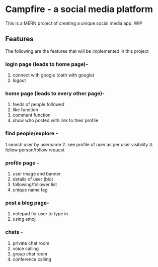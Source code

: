 # Campfire - a social media platform

This is a MERN project of creating a unique social media app. WIP

## Features

The following are the features that will be implemented in this project 

### login page (leads to home page)-
1. connect with google (oath with google)
2. logout 

### home page (leads to every other page)-

1. feeds of people followed 
2. like function
3. comment function
4. show who posted with link to their profile

### find people/explore -

1.search user by username
2. see profile of user as per user visibility
3. follow person/follow request 

### profile page -

1. user image and banner
2. details of user (bio)
5. following/follower list
6. unique name tag

### post a blog page- 

1. notepad for user to type in
2. using emoji

### chats - 

1. private chat room
2. voice calling 
4. group chat room
5. conference calling
